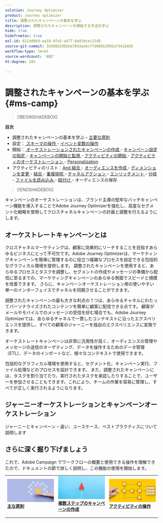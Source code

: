 ```yaml
---
solution: Journey Optimizer
product: journey optimizer
title: 調整されたキャンペーンの基本を学ぶ
description: 調整されたキャンペーンを開始する方法を学ぶ
hide: true
hidefromtoc: true
exl-id: 611dd06d-aa18-4fa3-a477-8a910cec21d8
source-git-commit: 3d380d2d02eb7043aebcffd00bb2092e7341b0d5
workflow-type: tm+mt
source-wordcount: '402'
ht-degree: 18%

---
```


# 調整されたキャンペーンの基本を学ぶ {#ms-camp}

>[!BEGINSHADEBOX]

**目次**

* 調整されたキャンペーンの基本を学ぶ – [ 主要な原則 ](gs-campaign-creation.md)
* 設定：[ スキーマの操作 ](ms-schemas.md) - [ イベント変数の操作 ](event-variables.md)
* 開始：[ オーケストレーションされたキャンペーンの作成 ](create-ms-campaign.md) - [ キャンペーン設定の指定 ](ms-campaign-settings.md) - [ キャンペーンの開始と監視 ](start-monitor-campaigns.md) - [ アクティビティの開始 ](activities/about-activities.md) - [ アクティビティのオーケストレーション ](orchestrate-activities.md) - [Personalization](ms-personalization.md)
* アクティビティのリスト：[And 結合 ](activities/and-join.md) - [ オーディエンスを作成 ](activities/build-audience.md) - [ ディメンションを変更 ](activities/change-dimension.md) - [ 結合 ](activities/combine.md) - [ 重複排除 ](activities/deduplication.md) - [ チャネルアクション ](activities/channels.md) - [ エンリッチメント ](activities/enrichment.md) - [ 分岐 ](activities/fork.md) - [ ファイルを読み込み ](activities/load-file.md) - [ 紐付け ](activities/reconciliation.md) - [](activities/save-audience.md) [ ](activities/scheduler.md) [ ](activities/split.md) [ ](activities/test.md) [ ](activities/update-data.md) [ ](activities/wait.md) オーディエンスの保存

>[!ENDSHADEBOX]

キャンペーンのオーケストレーションは、ブランド主導の堅牢なバッチキャンペーン機能を導入することでAdobe Journey Optimizerを強化し、高度なセグメント化戦略を使用してクロスチャネルキャンペーンの計画と調整を行えるようにします。

## オーケストレートキャンペーンとは

クロスチャネルマーケティングは、顧客に効果的にリーチすることを目指すあらゆるビジネスにとって不可欠です。Adobe Journey Optimizerは、マーケティングキャンペーンを簡単に管理するのに役立つ複雑なプロセスを設定できる包括的なグラフィカル環境を提供します。 調整されたキャンペーンを使用すると、あらゆるプロセスとタスクを調整し、セグメントの作成やメッセージの準備から配信に至るまでの、マーケティングキャンペーンのあらゆる側面でスピードと規模を改善できます。 さらに、キャンペーンオーケストレーション用の使いやすい単一のインターフェイスでチャネルを同期させることができます。

調整されたキャンペーンの最も大きな利点の 1 つは、あらゆるチャネルにわたってパーソナライズされたコンテンツを簡単に顧客に配信できる点です。 顧客がメールやモバイルでのメッセージの受信を好む場合でも、Adobe Journey Optimizerでは、あらゆるチャネルで一貫したコンテキストに沿ったエクスペリエンスを提供し、すべての顧客のジャーニーを独自のエクスペリエンスに変換できます。

オーケストレートキャンペーンは非常に汎用性が高く、オーディエンスの管理やメッセージの送信のターゲティング、データを操作するためのデータ管理（ETL）、データのインポートなど、様々なコンテキストで使用できます。

包括的なグラフィカル環境を使用すると、セグメント化、キャンペーン実行、ファイル処理などのプロセスを設計できます。 また、調整されたキャンペーンには、タスクを割り当てたり、実行されたタスクを承認したりすることで、ユーザーを参加させることもできます。これにより、チームの作業を容易に管理し、すべてが正しく実行されるようになります。


## ジャーニーオーケストレーションとキャンペーンオーケストレーション

ジャーニーとキャンペーン – 違い、ユースケース、ベストプラクティスについて説明します



## さらに深く掘り下げましょう

これで、Adobe Campaign でワークフローの概要と使用できる操作を理解できたので、ドキュメントの節で詳しく説明し、この機能の使用を開始します。

<table style="table-layout:fixed"><tr style="border: 0;">
<td>
<a href="gs-campaign-creation.md">
<img alt="ワークフローへのアクセスと管理" src="assets/do-not-localize/workflow-access.jpeg">
</a>
<div>
<a href="gs-campaign-creation.md"><strong> 主な原則 </strong></a>
</div>
<p>
</td>
<td>
<a href="create-ms-campaign.md">
<img alt="リード" src="assets/do-not-localize/workflow-create.jpeg">
</a>
<div><a href="create-ms-campaign.md"><strong> 複数ステップのキャンペーンの作成 </strong>
</div>
<p>
</td>
<td>
<a href="activities/about-activities.md">
<img alt="低頻度" src="assets/do-not-localize/workflow-activities.jpeg">
</a>
<div>
<a href="activities/about-activities.md"><strong> アクティビティの操作 </strong></a>
</div>
<p></td>
</tr></table>
